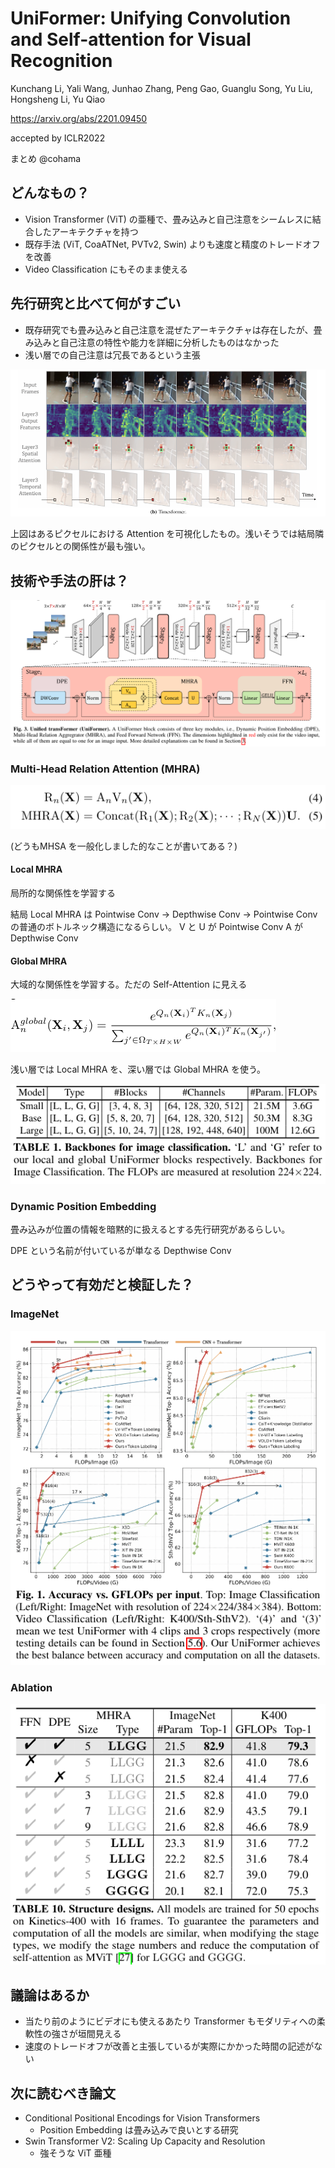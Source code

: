 UniFormer: Unifying Convolution and Self-attention for Visual Recognition
======

Kunchang Li, Yali Wang, Junhao Zhang, Peng Gao, Guanglu Song, Yu Liu, Hongsheng Li, Yu Qiao

https://arxiv.org/abs/2201.09450

accepted by ICLR2022

まとめ @cohama


## どんなもの？

- Vision Transformer (ViT) の亜種で、畳み込みと自己注意をシームレスに結合したアーキテクチャを持つ
- 既存手法 (ViT, CoaATNet, PVTv2, Swin) よりも速度と精度のトレードオフを改善
- Video Classification にもそのまま使える

## 先行研究と比べて何がすごい

- 既存研究でも畳み込みと自己注意を混ぜたアーキテクチャは存在したが、畳み込みと自己注意の特性や能力を詳細に分析したものはなかった
- 浅い層での自己注意は冗長であるという主張

![](uniformer/attention.png)

上図はあるピクセルにおける Attention を可視化したもの。浅いそうでは結局隣のピクセルとの関係性が最も強い。

## 技術や手法の肝は？

![](uniformer/arch.png)

### Multi-Head Relation Attention (MHRA)

![](uniformer/mhra.png)

(どうもMHSA を一般化しました的なことが書いてある？)

#### Local MHRA

局所的な関係性を学習する

結局 Local MHRA は Pointwise Conv -> Depthwise Conv -> Pointwise Conv の普通のボトルネック構造になるらしい。
V と U が Pointwise Conv
A が Depthwise Conv

#### Global MHRA

大域的な関係性を学習する。ただの Self-Attention に見える

![](uniformer/global_mhra.png)


浅い層では Local MHRA を、深い層では Global MHRA を使う。

![](uniformer/models.png)

### Dynamic Position Embedding

畳み込みが位置の情報を暗黙的に扱えるとする先行研究があるらしい。

DPE という名前が付いているが単なる Depthwise Conv


## どうやって有効だと検証した？

### ImageNet

![](uniformer/result1.png)

### Ablation

![](uniformer/ablation.png)

## 議論はあるか

- 当たり前のようにビデオにも使えるあたり Transformer もモダリティへの柔軟性の強さが垣間見える
- 速度のトレードオフが改善と主張しているが実際にかかった時間の記述がない

## 次に読むべき論文

- Conditional Positional Encodings for Vision Transformers
  - Position Embedding は畳み込みで良いとする研究
- Swin Transformer V2: Scaling Up Capacity and Resolution
  - 強そうな ViT 亜種
